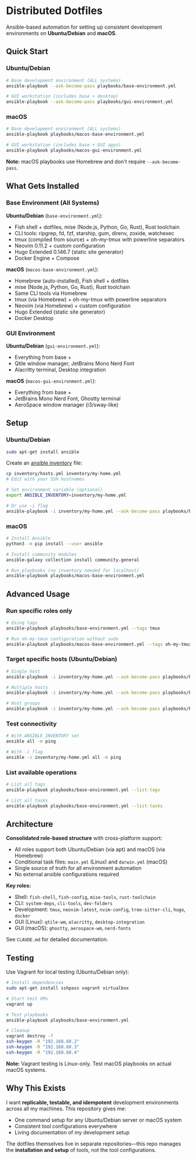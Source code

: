 # Distributed Dotfiles

Ansible-based automation for setting up consistent development environments on **Ubuntu/Debian** and **macOS**.

## Quick Start

### Ubuntu/Debian

```bash
# Base development environment (ALL systems)
ansible-playbook --ask-become-pass playbooks/base-environment.yml

# GUI workstation (includes base + desktop)
ansible-playbook --ask-become-pass playbooks/gui-environment.yml
```

### macOS

```bash
# Base development environment (ALL systems)
ansible-playbook playbooks/macos-base-environment.yml

# GUI workstation (includes base + GUI apps)
ansible-playbook playbooks/macos-gui-environment.yml
```

**Note:** macOS playbooks use Homebrew and don't require `--ask-become-pass`.

## What Gets Installed

### Base Environment (All Systems)

**Ubuntu/Debian** (`base-environment.yml`):
- Fish shell + dotfiles, mise (Node.js, Python, Go, Rust), Rust toolchain
- CLI tools: ripgrep, fd, fzf, starship, gum, direnv, zoxide, watchexec
- tmux (compiled from source) + oh-my-tmux with powerline separators
- Neovim 0.11.2 + custom configuration
- Hugo Extended 0.146.7 (static site generator)
- Docker Engine + Compose

**macOS** (`macos-base-environment.yml`):
- Homebrew (auto-installed), Fish shell + dotfiles
- mise (Node.js, Python, Go, Rust), Rust toolchain
- Same CLI tools via Homebrew
- tmux (via Homebrew) + oh-my-tmux with powerline separators
- Neovim (via Homebrew) + custom configuration
- Hugo Extended (static site generator)
- Docker Desktop

### GUI Environment

**Ubuntu/Debian** (`gui-environment.yml`):
- Everything from base +
- Qtile window manager, JetBrains Mono Nerd Font
- Alacritty terminal, Desktop integration

**macOS** (`macos-gui-environment.yml`):
- Everything from base +
- JetBrains Mono Nerd Font, Ghostty terminal
- AeroSpace window manager (i3/sway-like)

## Setup

### Ubuntu/Debian

```bash
sudo apt-get install ansible
```

Create an [ansible inventory](https://docs.ansible.com/ansible/latest/inventory_guide/intro_inventory.html) file:

```bash
cp inventory/hosts.yml inventory/my-home.yml
# Edit with your SSH hostnames

# Set environment variable (optional)
export ANSIBLE_INVENTORY=inventory/my-home.yml

# Or use -i flag
ansible-playbook -i inventory/my-home.yml --ask-become-pass playbooks/base-environment.yml
```

### macOS

```bash
# Install Ansible
python3 -m pip install --user ansible

# Install community modules
ansible-galaxy collection install community.general

# Run playbooks (no inventory needed for localhost)
ansible-playbook playbooks/macos-base-environment.yml
```

## Advanced Usage

### Run specific roles only

```bash
# Using tags
ansible-playbook playbooks/base-environment.yml --tags tmux

# Run oh-my-tmux configuration without sudo
ansible-playbook playbooks/macos-base-environment.yml --tags oh-my-tmux
```

### Target specific hosts (Ubuntu/Debian)

```bash
# Single host
ansible-playbook -i inventory/my-home.yml --ask-become-pass playbooks/base-environment.yml --limit desktop

# Multiple hosts
ansible-playbook -i inventory/my-home.yml --ask-become-pass playbooks/base-environment.yml --limit "desktop,laptop"

# Host groups
ansible-playbook -i inventory/my-home.yml --ask-become-pass playbooks/base-environment.yml --limit servers
```

### Test connectivity

```bash
# With ANSIBLE_INVENTORY set
ansible all -m ping

# With -i flag
ansible -i inventory/my-home.yml all -m ping
```

### List available operations

```bash
# List all tags
ansible-playbook playbooks/base-environment.yml --list-tags

# List all tasks
ansible-playbook playbooks/base-environment.yml --list-tasks
```

## Architecture

**Consolidated role-based structure** with cross-platform support:

- All roles support both Ubuntu/Debian (via apt) and macOS (via Homebrew)
- Conditional task files: `main.yml` (Linux) and `darwin.yml` (macOS)
- Single source of truth for all environment automation
- No external ansible configurations required

**Key roles:**
- Shell: `fish-shell`, `fish-config`, `mise-tools`, `rust-toolchain`
- CLI: `system-deps`, `cli-tools`, `dev-folders`
- Development: `tmux`, `neovim-latest`, `nvim-config`, `tree-sitter-cli`, `hugo`, `docker`
- GUI (Linux): `qtile-wm`, `alacritty`, `desktop-integration`
- GUI (macOS): `ghostty`, `aerospace-wm`, `nerd-fonts`

See `CLAUDE.md` for detailed documentation.

## Testing

Use Vagrant for local testing (Ubuntu/Debian only):

```bash
# Install dependencies
sudo apt-get install sshpass vagrant virtualbox

# Start test VMs
vagrant up

# Test playbooks
ansible-playbook playbooks/base-environment.yml

# Cleanup
vagrant destroy -f
ssh-keygen -R "192.168.60.2"
ssh-keygen -R "192.168.60.3"
ssh-keygen -R "192.168.60.4"
```

**Note:** Vagrant testing is Linux-only. Test macOS playbooks on actual macOS systems.

## Why This Exists

I want **replicable, testable, and idempotent** development environments across all my machines. This repository gives me:

- One command setup for any Ubuntu/Debian server or macOS system
- Consistent tool configurations everywhere
- Living documentation of my development setup

The dotfiles themselves live in separate repositories—this repo manages the **installation and setup** of tools, not the tool configurations.
